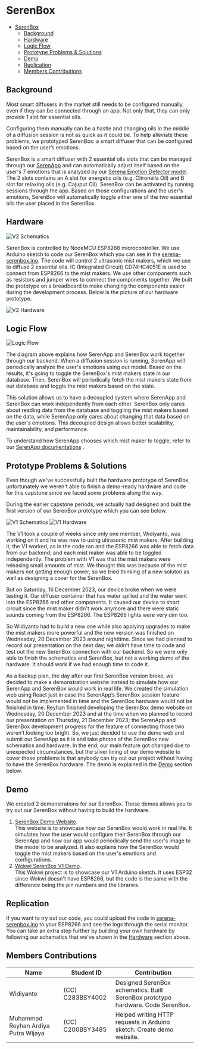 # SerenBox

- [SerenBox](#serenbox)
  - [Background](#background)
  - [Hardware](#hardware)
  - [Logic Flow](#logic-flow)
  - [Prototype Problems \& Solutions](#prototype-problems--solutions)
  - [Demo](#demo)
  - [Replication](#replication)
  - [Members Contributions](#members-contributions)

## Background

Most smart diffusers in the market still needs to be configured manually, even if they can be connected through an app.
Not only that, they can only provide 1 slot for essential oils.

Configuring them manually can be a hastle and changing oils in the middle of a diffusion session is not as quick as it could be. To help alleviate these problems, we prototyped SerenBox: a smart diffuser that can be configured based on the user’s emotions.

SerenBox is a smart diffuser with 2 essential oils slots that can be managed through our [SerenApp](https://github.com/Serena-Smart-Home-Smart-Wellbeing/serena-android-app)
and can automatically adjust itself based on the user's 7 emotions that is analyzed by our [Serena Emotion Detector model](https://github.com/Serena-Smart-Home-Smart-Wellbeing/serena-emotion-detector).
The 2 slots contains an A slot for energetic oils (e.g. Citronella Oil) and B slot for relaxing oils (e.g. Cajuput Oil).
SerenBox can be activated by running sessions through the app. Based on those configurations and the user's emotions, SerenBox will automatically toggle either one of the two essential oils the user placed in the SerenBox.

## Hardware

![V2 Schematics](<results/V2/SerenBox_V2_Schematics.png>)

SerenBox is controlled by NodeMCU ESP8266 microcontroller. We use Arduino sketch to code our SerenBox which you can see in the [serena-serenbox.ino](sketch/serena-serenbox.ino).
The code will control 2 ultrasonic mist makers, which we use to diffuse 2 essential oils.
IC (Integrated Circuit) CD74HC4051E is used to connect from ESP8266 to the mist makers.
We use other components such as resistors and jumper wires to connect the components together.
We built the prototype on a breadboard to make changing the components easier during the development process. Below is the picture of our hardware prototype.

![V2 Hardware](<results/V2/SerenBox_V2_Hardware.jpg>)

## Logic Flow

![Logic Flow](<results/SerenBox Logic Flow.png>)

The diagram above explains how SerenApp and SerenBox work together through our backend. When a diffusion session is running, SerenApp
will periodically analyze the user's emotions using our model. Based on the results, it's going to toggle the SerenBox's mist makers
state in our database. Then, SerenBox will periodically fetch the mist makers state from our database and toggle the mist makers based on the state.

This solution allows us to have a decoupled system where SerenApp and SerenBox can work independently from each other. SerenBox only cares about
reading data from the database and toggling the mist makers based on the data, while SerenApp only cares about changing that data based on the user's emotions.
This decoupled design allows better scalability, maintainability, and performance.

To understand how SerenApp chooses which mist maker to toggle, refer to our [SerenApp documentations](https://github.com/Serena-Smart-Home-Smart-Wellbeing/serena-serenapp?tab=readme-ov-file#serenbox-usage)
.

## Prototype Problems & Solutions

Even though we've successfully built the hardware prototype of SerenBox, unfortunately we weren't able to finish a demo-ready hardware and code
for this capstone since we faced some problems along the way.

During the earlier capstone periods, we actually had designed and built the first version of our SerenBox prototype which you can see below.

![V1 Schematics](results/V1/SerenBox_V1_Schematics.jpg)
![V1 Hardware](results/V1/SerenBox_V1_Hardware.jpg)

The V1 took a couple of weeks since only one member, Widiyanto, was working on it and he was new
to using ultrasonic mist makers. After building it, the V1 worked, as in the code ran and the ESP8266
was able to fetch data from our backend; and each mist maker was able to be toggled independently.
The problem with V1 was that the mist makers were releasing small amounts of mist.
We thought this was because of the mist makers not getting enough power,
so we tried thinking of a new soluton as well as designing a cover for the SerenBox.

But on Saturday, 16 December 2023, our device broke when we were testing it. Our diffuser container that has water spilled
and the water went into the ESP8266 and other components. It caused our device to short circuit since the mist maker didn't work
anymore and there were static sounds coming from the ESP8266. The ESP8266 lights were very dim too.

So Widiyanto had to build a new one while also applying upgrades to make the mist makers more powerful
and the new version was finished on Wednesday, 20 December 2023 around nighttime.
Since we had planned to record our presentation on the next day; we didn’t have
time to code and test out the new SerenBox connection with our backend.
So we were only able to finish the schematics and SerenBox, but not
a working demo of the hardware. It should work if we had enough time to code it.

As a backup plan, the day after our first SerenBox version broke, we decided to make a demonstration website instead to
simulate how our SerenApp and SerenBox would work in real life. We created the simulation web using React just in case the
SerenApp’s SerenBox session feature would not be implemented in time and the SerenBox hardware would not be finished in time.
Reyhan finished developing the SerenBox demo website on Wednesday, 20 December 2023 and at the time when we planned to record our
presentation on Thursday, 21 December 2023; the SerenApp and SerenBox development progress for the feature of connecting those
two weren’t looking too bright. So, we just decided to use the demo web and submit our SerenApp as it is and take photos of the
SerenBox new schematics and hardware. In the end, our main feature got changed due to unexpected circumstances, but the silver
lining of our demo website to cover those problems is that anybody can try out our project without having to have the SerenBox
hardware.
The demo is explained in the [Demo](#demo) section below.

## Demo

We created 2 demonstrations for our SerenBox. These demos allows you to try out our SerenBox without having to build the hardware.

1. [SerenBox Demo Website](https://serena-smart-home-smart-wellbeing.github.io/serena-serenbox/).  
This website is to showcase how our SerenBox would work in real life. It simulates how the user would configure their SerenBox through our SerenApp and
how our app would periodically send the user's image to the model to be analyzed. It also explains how the SerenBox would toggle the mist makers based on the user's emotions and configurations.
2. [Wokwi SerenBox V1 Demo](https://wokwi.com/projects/384374647759420417).  
This Wokwi project is to showcase our V1 Arduino sketch. It uses ESP32 since Wokwi doesn't have ESP8266, but the code is the same with the difference being
the pin numbers and the libraries.

## Replication

If you want to try out our code, you could upload the code in [serena-serenbox.ino](sketch/serena-serenbox.ino) to your ESP8266 and see the logs through the serial monitor.
You can take an extra step further by building your own hardware by following our schematics that we've shown in the [Hardware](#hardware) section above.

## Members Contributions

|              Name              |    Student ID    |                                                                                                                  Contribution                                                                                                                  |
|------------------------------|----------------|----------------------------------------------------------------------------------------------------------------------------------------------------------------------------------------------------------------------------------------------|
|      Widiyanto      | (CC) C283BSY4002 | Designed SerenBox schematics. Built SerenBox prototype hardware. Code SerenBox. |
|      Muhammad Reyhan Ardiya Putra Wijaya      | (CC) C200BSY3485 | Helped writing HTTP requests in Arduino sketch. Create demo website. |
